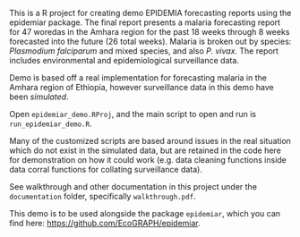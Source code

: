 This is a R project for creating demo EPIDEMIA forecasting reports using the epidemiar package. The final report presents a malaria forecasting report for 47 woredas in the Amhara region for the past 18 weeks through 8 weeks forecasted into the future (26 total weeks). Malaria is broken out by species: _Plasmodium falciparum_ and mixed species, and also _P. vivax_. The report includes environmental and epidemiological surveillance data.

Demo is based off a real implementation for forecasting malaria in the Amhara region of Ethiopia, however surveillance data in this demo have been *simulated*.

Open `epidemiar_demo.RProj`, and the main script to open and run is `run_epidemiar_demo.R`.

Many of the customized scripts are based around issues in the real situation which do not exist in the simulated data, but are retained in the code here for demonstration on how it could work (e.g. data cleaning functions inside data corral functions for collating surveillance data). 

See walkthrough and other documentation in this project under the `documentation` folder, specifically `walkthrough.pdf`. 

This demo is to be used alongside the package `epidemiar`, which you can find here: https://github.com/EcoGRAPH/epidemiar. 
